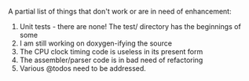 A partial list of things that don't work or are in need of enhancement:

1. Unit tests - there are none! The test/ directory has the beginnings of some
1. I am still working on doxygen-ifying the source
1. The CPU clock timing code is useless in its present form
1. The assembler/parser code is in bad need of refactoring
1. Various @todos need to be addressed.
